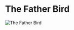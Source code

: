 # The Father Bird
![The Father Bird](https://github.com/CGavinMullis/Oliran-Github/blob/main/Characters/NPCs/VINPCs/The-Father-Bird/The-Father-Bird.png)